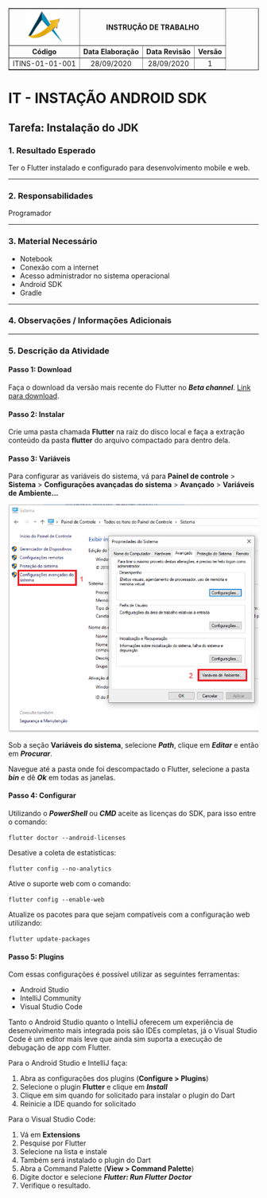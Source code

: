 <table border="1">
    <tr>
        <th><img width="75" src="imagens/path41.png"></th>
        <th colspan=3>INSTRUÇÃO DE TRABALHO</th>
    </tr>
    <tr>
        <th>Código</th>
        <th>Data Elaboração</th>
        <th>Data Revisão</th>
        <th>Versão</th>
    </tr>
    <tr style="text-align: center;">
        <td>ITINS-01-01-001</td>
        <td>28/09/2020</td>
        <td>28/09/2020</td>
        <td>1</td>
    </tr>
</table>

# IT - INSTAÇÃO ANDROID SDK

## Tarefa: Instalação do JDK

### **1. Resultado Esperado**

Ter o Flutter instalado e configurado para desenvolvimento mobile e web.

----------
### **2. Responsabilidades**

Programador

----------
### **3. Material Necessário**

- Notebook
- Conexão com a internet
- Acesso administrador no sistema operacional
- Android SDK
- Gradle

----------
### **4. Observações / Informações Adicionais** 

----------
### **5. Descrição da Atividade**

#### **Passo 1: Download**

Faça o download da versão mais recente do Flutter no ***Beta channel***. [Link para download](https://flutter.dev/docs/development/tools/sdk/releases).

#### **Passo 2: Instalar**

Crie uma pasta chamada **Flutter** na raiz do disco local e faça a extração conteúdo da pasta **flutter** do arquivo compactado para dentro dela.

#### **Passo 3: Variáveis**

Para configurar as variáveis do sistema, vá para **Painel de controle** > **Sistema** > **Configurações avançadas do sistema** > **Avançado** > **Variáveis de Ambiente...**

![Variáveis de ambiente](imagens/variaveis-ambiente-windows.png)

Sob a seção **Variáveis do sistema**, selecione ***Path***, clique em ***Editar*** e então em ***Procurar***.

Navegue até a pasta onde foi descompactado o Flutter, selecione a pasta ***bin*** e dê ***Ok*** em todas as janelas.

#### **Passo 4: Configurar**

Utilizando o ***PowerShell*** ou ***CMD*** aceite as licenças do SDK, para isso entre o comando:

`flutter doctor --android-licenses`

Desative a coleta de estatísticas:

`flutter config --no-analytics`

Ative o suporte web com o comando:

`flutter config --enable-web`

Atualize os pacotes para que sejam compatíveis com a configuração web utilizando:

`flutter update-packages`

#### **Passo 5: Plugins**

Com essas configurações é possível utilizar as seguintes ferramentas:

- Android Studio
- IntelliJ Community
- Visual Studio Code

Tanto o Android Studio quanto o IntelliJ oferecem um experiência de desenvolvimento mais integrada pois são IDEs completas, já o Visual Studio Code é um editor mais leve que ainda sim suporta a execução de debugação de app com Flutter.

Para o Android Studio e IntelliJ faça:

1. Abra as configurações dos plugins (**Configure > Plugins**)
2. Selecione o plugin **Flutter** e clique em ***Install***
3. Clique em sim quando for solicitado para instalar o plugin do Dart
4. Reinicie a IDE quando for solicitado

Para o Visual Studio Code:

1. Vá em **Extensions**
2. Pesquise por Flutter
3. Selecione na lista e instale
4. Também será instalado o plugin do Dart
5. Abra a Command Palette (**View > Command Palette**)
6. Digite doctor e selecione ***Flutter: Run Flutter Doctor***
7. Verifique o resultado.